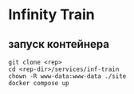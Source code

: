 # Infinity Train

## запуск контейнера

```
git clone <rep>
cd <rep-dir>/services/inf-train
chown -R www-data:www-data ./site
docker compose up
```